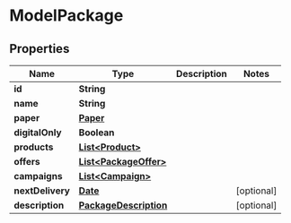 

# ModelPackage

## Properties

Name | Type | Description | Notes
------------ | ------------- | ------------- | -------------
**id** | **String** |  | 
**name** | **String** |  | 
**paper** | [**Paper**](Paper.md) |  | 
**digitalOnly** | **Boolean** |  | 
**products** | [**List&lt;Product&gt;**](Product.md) |  | 
**offers** | [**List&lt;PackageOffer&gt;**](PackageOffer.md) |  | 
**campaigns** | [**List&lt;Campaign&gt;**](Campaign.md) |  | 
**nextDelivery** | [**Date**](Date.md) |  |  [optional]
**description** | [**PackageDescription**](PackageDescription.md) |  |  [optional]




